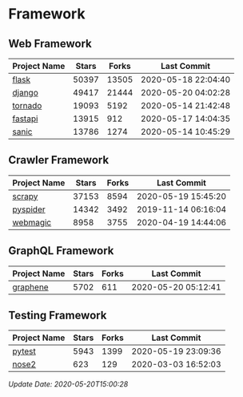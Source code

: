 # Framework

## Web Framework

| Project Name | Stars | Forks | Last Commit |
| ------------ | ----- | ----- | ----------- |
| [flask](https://github.com/pallets/flask) | 50397 | 13505 | 2020-05-18 22:04:40 |
| [django](https://github.com/django/django) | 49417 | 21444 | 2020-05-20 04:02:28 |
| [tornado](https://github.com/tornadoweb/tornado) | 19093 | 5192 | 2020-05-14 21:42:48 |
| [fastapi](https://github.com/tiangolo/fastapi) | 13915 | 912 | 2020-05-17 14:04:35 |
| [sanic](https://github.com/huge-success/sanic) | 13786 | 1274 | 2020-05-14 10:45:29 |

## Crawler Framework

| Project Name | Stars | Forks | Last Commit |
| ------------ | ----- | ----- | ----------- |
| [scrapy](https://github.com/scrapy/scrapy) | 37153 | 8594 | 2020-05-19 15:45:20 |
| [pyspider](https://github.com/binux/pyspider) | 14342 | 3492 | 2019-11-14 06:16:04 |
| [webmagic](https://github.com/code4craft/webmagic) | 8958 | 3755 | 2020-04-19 14:44:06 |

## GraphQL Framework

| Project Name | Stars | Forks | Last Commit |
| ------------ | ----- | ----- | ----------- |
| [graphene](https://github.com/graphql-python/graphene) | 5702 | 611 | 2020-05-20 05:12:41 |

## Testing Framework

| Project Name | Stars | Forks | Last Commit |
| ------------ | ----- | ----- | ----------- |
| [pytest](https://github.com/pytest-dev/pytest) | 5943 | 1399 | 2020-05-19 23:09:36 |
| [nose2](https://github.com/nose-devs/nose2) | 623 | 129 | 2020-03-03 16:52:03 |

*Update Date: 2020-05-20T15:00:28*
